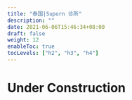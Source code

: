 ```yaml
---
title: "泰国|Suporn 诊所"
description: ""
date: 2021-06-06T15:46:34+08:00
draft: false
weight: 12
enableToc: true
tocLevels: ["h2", "h3", "h4"]
---
```

# Under Construction